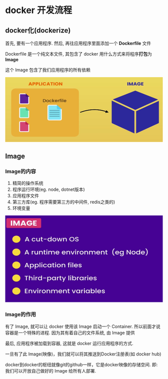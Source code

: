 # docker 开发流程

## docker化(dockerize)

首先, 要有一个应用程序. 然后, 再往应用程序里面添加一个 **Dockerfile** 文件

Dockerfile 是一个纯文本文件, 其包含了 docker 用什么方式来将程序**打包**为 **Image**

这个 Image 包含了我们应用程序的所有依赖

![打包](./imgs/K-开发流程/打包.png)

## Image

### Image的内容

1. 精简的操作系统
2. 程序运行环境(eg. node, dotnet版本)
3. 应用程序文件
4. 第三方库(eg. 程序需要第三方的中间件, redis之类的)
5. 环境变量

![Image的内容](./imgs/K-开发流程/Image的内容.png)

### Image的作用

有了 Image, 就可以让 docker 使用该 Image 启动一个 Container.
所以前面才说容器是一个特殊的进程. 因为其有着自己的文件系统, 由 Image 提供

最后, 应用程序被加载到容器, 这就是 docker 运行应用程序的方式.

一旦有了此 Image(映像)，我们就可以将其推送到Docker注册表(如 docker hub)

docker到docker的枢纽就像git的github一样，它是docker映像的存储空间.
即: 我们可以开放自己做好的 Image 给所有人部署.
